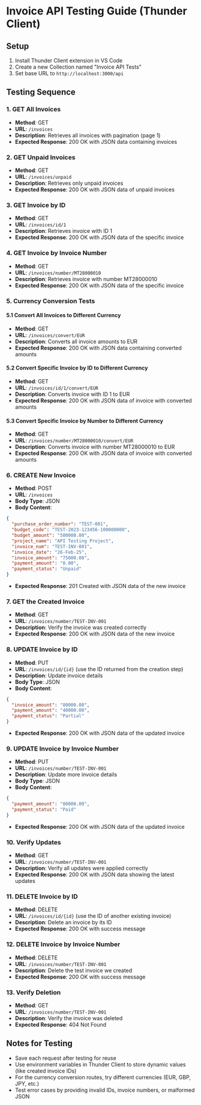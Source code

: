 # Invoice API Testing Guide (Thunder Client)

## Setup
1. Install Thunder Client extension in VS Code
2. Create a new Collection named "Invoice API Tests"
3. Set base URL to `http://localhost:3000/api`

## Testing Sequence

### 1. GET All Invoices
- **Method**: GET
- **URL**: `/invoices`
- **Description**: Retrieves all invoices with pagination (page 1)
- **Expected Response**: 200 OK with JSON data containing invoices

### 2. GET Unpaid Invoices
- **Method**: GET
- **URL**: `/invoices/unpaid`
- **Description**: Retrieves only unpaid invoices
- **Expected Response**: 200 OK with JSON data of unpaid invoices

### 3. GET Invoice by ID
- **Method**: GET
- **URL**: `/invoices/id/1`
- **Description**: Retrieves invoice with ID 1
- **Expected Response**: 200 OK with JSON data of the specific invoice

### 4. GET Invoice by Invoice Number
- **Method**: GET
- **URL**: `/invoices/number/MT28000010`
- **Description**: Retrieves invoice with number MT28000010
- **Expected Response**: 200 OK with JSON data of the specific invoice

### 5. Currency Conversion Tests

#### 5.1 Convert All Invoices to Different Currency
- **Method**: GET
- **URL**: `/invoices/convert/EUR`
- **Description**: Converts all invoice amounts to EUR
- **Expected Response**: 200 OK with JSON data containing converted amounts

#### 5.2 Convert Specific Invoice by ID to Different Currency
- **Method**: GET
- **URL**: `/invoices/id/1/convert/EUR`
- **Description**: Converts invoice with ID 1 to EUR
- **Expected Response**: 200 OK with JSON data of invoice with converted amounts

#### 5.3 Convert Specific Invoice by Number to Different Currency
- **Method**: GET
- **URL**: `/invoices/number/MT28000010/convert/EUR`
- **Description**: Converts invoice with number MT28000010 to EUR
- **Expected Response**: 200 OK with JSON data of invoice with converted amounts

### 6. CREATE New Invoice
- **Method**: POST
- **URL**: `/invoices`
- **Body Type**: JSON
- **Body Content**:
```json
{
  "purchase_order_number": "TEST-001",
  "budget_code": "TEST-2023-123456-100000000",
  "budget_amount": "500000.00",
  "project_name": "API Testing Project",
  "invoice_num": "TEST-INV-001",
  "invoice_date": "26-Feb-25",
  "invoice_amount": "75000.00",
  "payment_amount": "0.00",
  "payment_status": "Unpaid"
}
```
- **Expected Response**: 201 Created with JSON data of the new invoice

### 7. GET the Created Invoice
- **Method**: GET
- **URL**: `/invoices/number/TEST-INV-001`
- **Description**: Verify the invoice was created correctly
- **Expected Response**: 200 OK with JSON data of the new invoice

### 8. UPDATE Invoice by ID
- **Method**: PUT
- **URL**: `/invoices/id/{id}` (use the ID returned from the creation step)
- **Description**: Update invoice details
- **Body Type**: JSON
- **Body Content**:
```json
{
  "invoice_amount": "80000.00",
  "payment_amount": "40000.00",
  "payment_status": "Partial"
}
```
- **Expected Response**: 200 OK with JSON data of the updated invoice

### 9. UPDATE Invoice by Invoice Number
- **Method**: PUT
- **URL**: `/invoices/number/TEST-INV-001`
- **Description**: Update more invoice details
- **Body Type**: JSON
- **Body Content**:
```json
{
  "payment_amount": "80000.00",
  "payment_status": "Paid"
}
```
- **Expected Response**: 200 OK with JSON data of the updated invoice

### 10. Verify Updates
- **Method**: GET
- **URL**: `/invoices/number/TEST-INV-001`
- **Description**: Verify all updates were applied correctly
- **Expected Response**: 200 OK with JSON data showing the latest updates

### 11. DELETE Invoice by ID
- **Method**: DELETE
- **URL**: `/invoices/id/{id}` (use the ID of another existing invoice)
- **Description**: Delete an invoice by its ID
- **Expected Response**: 200 OK with success message

### 12. DELETE Invoice by Invoice Number
- **Method**: DELETE
- **URL**: `/invoices/number/TEST-INV-001`
- **Description**: Delete the test invoice we created
- **Expected Response**: 200 OK with success message

### 13. Verify Deletion
- **Method**: GET
- **URL**: `/invoices/number/TEST-INV-001`
- **Description**: Verify the invoice was deleted
- **Expected Response**: 404 Not Found

## Notes for Testing
- Save each request after testing for reuse
- Use environment variables in Thunder Client to store dynamic values (like created invoice IDs)
- For the currency conversion routes, try different currencies (EUR, GBP, JPY, etc.)
- Test error cases by providing invalid IDs, invoice numbers, or malformed JSON
